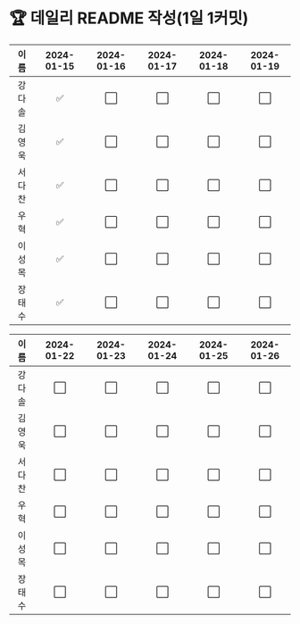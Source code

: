 # 🏆 데일리 README 작성(1일 1커밋)

| 이 름  |  2024-01-15  |2024-01-16  |2024-01-17  |2024-01-18  |2024-01-19  |
|:---:|:---:|:---:|:---:|:---:|:---:|
|  강다솔  |✅  |⬜  |⬜  |⬜  |⬜    |
|  김영욱  |✅  |⬜  |⬜  |⬜  |⬜    |
|  서다찬  |✅  |⬜  |⬜  |⬜  |⬜   |
|  우  혁  |✅  |⬜  |⬜  |⬜  |⬜    |
|  이성목  |✅  |⬜  |⬜  |⬜  |⬜    |
|  장태수  |✅  |⬜  |⬜  |⬜  |⬜   |


| 이 름  |  2024-01-22  |2024-01-23  |2024-01-24  |2024-01-25  |2024-01-26  |
|:---:|:---:|:---:|:---:|:---:|:---:|
|  강다솔  |⬜  |⬜  |⬜  |⬜  |⬜    |
|  김영욱  |⬜  |⬜  |⬜  |⬜  |⬜    |
|  서다찬  |⬜  |⬜  |⬜  |⬜  |⬜    |
|  우  혁  |⬜  |⬜  |⬜  |⬜  |⬜    |
|  이성목  |⬜  |⬜  |⬜  |⬜  |⬜    |
|  장태수  |⬜  |⬜  |⬜  |⬜  |⬜    |



